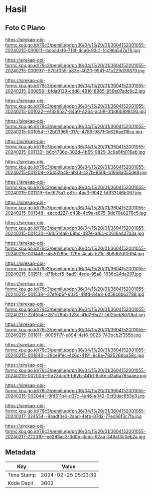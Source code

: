 # Hasil

## Foto C Plano

https://sirekap-obj-formc.kpu.go.id/76c3/pemilu/pdpr/36/04/15/20/01/3604152001055-20240215-000811--bcbadaf6-713f-4ca6-93c1-1cc96a547a79.jpg

https://sirekap-obj-formc.kpu.go.id/76c3/pemilu/pdpr/36/04/15/20/01/3604152001055-20240215-000937--57fcf055-b83e-4020-9541-41b229d36879.jpg

https://sirekap-obj-formc.kpu.go.id/76c3/pemilu/pdpr/36/04/15/20/01/3604152001055-20240215-000858--bfda9129-cdd8-4916-8985-959e07adc6c2.jpg

https://sirekap-obj-formc.kpu.go.id/76c3/pemilu/pdpr/36/04/15/20/01/3604152001055-20240215-001032--e1326537-84a0-4264-ac08-0fbd6b898c93.jpg

https://sirekap-obj-formc.kpu.go.id/76c3/pemilu/pdpr/36/04/15/20/01/3604152001055-20240215-001054--72b03965-017c-4789-9871-1c626ae116ca.jpg

https://sirekap-obj-formc.kpu.go.id/76c3/pemilu/pdpr/36/04/15/20/01/3604152001055-20240215-001130--b8c4736c-302d-4b65-9829-3c9e6fb016eb.jpg

https://sirekap-obj-formc.kpu.go.id/76c3/pemilu/pdpr/36/04/15/20/01/3604152001055-20240215-001209--25452b49-ab33-427b-950b-b1668a055de8.jpg

https://sirekap-obj-formc.kpu.go.id/76c3/pemilu/pdpr/36/04/15/20/01/3604152001055-20240215-001319--bc9f75a1-c87c-4aa3-9042-bf933146b067.jpg

https://sirekap-obj-formc.kpu.go.id/76c3/pemilu/pdpr/36/04/15/20/01/3604152001055-20240215-001348--eeccd227-d43b-4c9e-a675-8dc79e8278c5.jpg

https://sirekap-obj-formc.kpu.go.id/76c3/pemilu/pdpr/36/04/15/20/01/3604152001055-20240215-001420--0db514a8-08bc-487e-a16c-c0616a4d7d3a.jpg

https://sirekap-obj-formc.kpu.go.id/76c3/pemilu/pdpr/36/04/15/20/01/3604152001055-20240215-001446--457028be-f29b-4cab-b21c-8b9db1df0d94.jpg

https://sirekap-obj-formc.kpu.go.id/76c3/pemilu/pdpr/36/04/15/20/01/3604152001055-20240215-001511--d71bbcf5-5ad9-4ede-95a8-1636c24da297.jpg

https://sirekap-obj-formc.kpu.go.id/76c3/pemilu/pdpr/36/04/15/20/01/3604152001055-20240215-001538--37ef6b6f-6025-48fd-84e3-6d58c6b62788.jpg

https://sirekap-obj-formc.kpu.go.id/76c3/pemilu/pdpr/36/04/15/20/01/3604152001055-20240217-224554--281c28bb-f23d-41d7-9a27-b02beb8d70bd.jpg

https://sirekap-obj-formc.kpu.go.id/76c3/pemilu/pdpr/36/04/15/20/01/3604152001055-20240215-001811--8005117f-e894-4af6-9023-743bcb2f355b.jpg

https://sirekap-obj-formc.kpu.go.id/76c3/pemilu/pdpr/36/04/15/20/01/3604152001055-20240215-001840--28ce8fec-4c6d-4191-9c8a-782626bba58c.jpg

https://sirekap-obj-formc.kpu.go.id/76c3/pemilu/pdpr/36/04/15/20/01/3604152001055-20240215-002005--5d23dcc9-b82b-441d-8c8e-d3a6a785aaea.jpg

https://sirekap-obj-formc.kpu.go.id/76c3/pemilu/pdpr/36/04/15/20/01/3604152001055-20240215-002044--9fd311b4-d37c-4a46-a042-0cf0dac653e3.jpg

https://sirekap-obj-formc.kpu.go.id/76c3/pemilu/pdpr/36/04/15/20/01/3604152001055-20240217-224554--9aadf0e3-2aad-4efb-87d2-77ec66f3c7fa.jpg

https://sirekap-obj-formc.kpu.go.id/76c3/pemilu/pdpr/36/04/15/20/01/3604152001055-20240217-222310--ee283ac3-3d0b-4cdc-92aa-349a13c0eb2a.jpg


## Metadata

| Key        | Value               |
| ---------- | ------------------- |
| Time Stamp | 2024-02-25 05:03:39 |
| Kode Dapil | 3602                |



